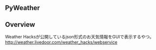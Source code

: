 PyWeather
---

## Overview
Weather Hacksが公開しているjson形式のお天気情報をGUIで表示するやつ。
http://weather.livedoor.com/weather_hacks/webservice

